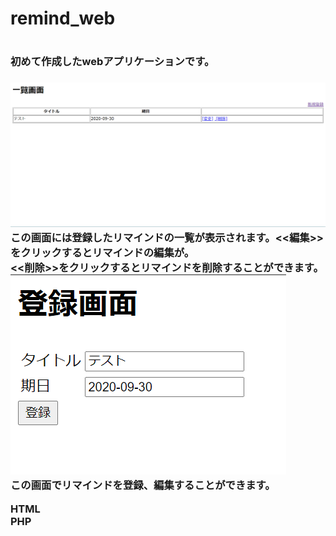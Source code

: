 <h1>remind_web<h1>
<h3>初めて作成したwebアプリケーションです。<h3>
<p>
<img src="images/reminder_index.png" alt="一覧画面" title="一覧ページ"><br>
この画面には登録したリマインドの一覧が表示されます。<<編集>>をクリックするとリマインドの編集が。<br>
<<削除>>をクリックするとリマインドを削除することができます。
<img src="images/reminder_edit.png" alt="登録画面" title="登録ページ"><br>
この画面でリマインドを登録、編集することができます。
</p>
<p>HTML<br>PHP</p>
